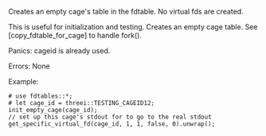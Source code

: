 Creates an empty cage's table in the fdtable.  No virtual fds are created.

This is useful for initialization and testing.  Creates an empty cage table.
See [copy_fdtable_for_cage] to handle fork().

Panics:
    cageid is already used.

Errors:
    None

Example:
```
# use fdtables::*;
# let cage_id = threei::TESTING_CAGEID12;
init_empty_cage(cage_id);
// set up this cage's stdout for to go to the real stdout
get_specific_virtual_fd(cage_id, 1, 1, false, 0).unwrap();
```
